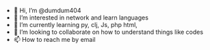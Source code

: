 - 👋 Hi, I’m @dumdum404
- 👀 I’m interested in network and learn languages
- 🌱 I’m currently learning py, clj, Js, php html, 
- 💞️ I’m looking to collaborate on how to understand things like codes
- 📫 How to reach me by email

<!---
dumdum404/dumdum404 is a ✨ special ✨ repository because its `README.md` (this file) appears on your GitHub profile.
You can click the Preview link to take a look at your changes.
--->
